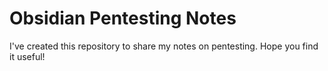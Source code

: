 # Obsidian Pentesting Notes
I've created this repository to share my notes on pentesting. Hope you find it useful!
